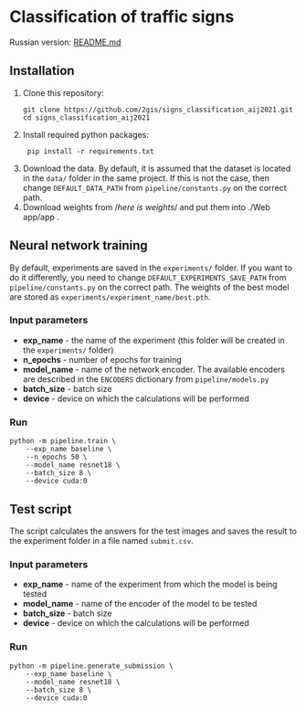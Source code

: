 # Classification of traffic signs

Russian version: [README.md](docs/README.md)

## Installation
1. Clone this repository:
   ```shell
   git clone https://github.com/2gis/signs_classification_aij2021.git 
   cd signs_classification_aij2021
   ```
2. Install required python packages:
   ```shell
    pip install -r requirements.txt
   ```
3. Download the data. By default, it is assumed that the dataset is located
   in the `data/` folder in the same project. If this is not the case, then change
   `DEFAULT_DATA_PATH` from `pipeline/constants.py` on the correct path.
4. Download weights from /*here is weights*/ and put them into ./Web app/app .
   
## Neural network training

By default, experiments are saved in the `experiments/` folder. If you want to
do it differently, you need to change `DEFAULT_EXPERIMENTS_SAVE_PATH` from
`pipeline/constants.py` on the correct path. The weights of the best model are stored
as `experiments/experiment_name/best.pth`.
### Input parameters
- **exp_name** - the name of the experiment (this folder will be created in the
  `experiments/` folder)
- **n_epochs** - number of epochs for training
- **model_name** - name of the network encoder. The available encoders are described in the
  `ENCODERS` dictionary from `pipeline/models.py`
- **batch_size** - batch size
- **device** - device on which the calculations will be performed

### Run

   ```shell
   python -m pipeline.train \
       --exp_name baseline \
       --n_epochs 50 \
       --model_name resnet18 \
       --batch_size 8 \
       --device cuda:0
   ```

## Test script

The script calculates the answers for the test images and saves the result to the
experiment folder in a file named `submit.csv`.
### Input parameters
- **exp_name** - name of the experiment from which the model is being tested
- **model_name** - name of the encoder of the model to be tested
- **batch_size** - batch size
- **device** - device on which the calculations will be performed

### Run
   ```shell
   python -m pipeline.generate_submission \
       --exp_name baseline \
       --model_name resnet18 \
       --batch_size 8 \
       --device cuda:0
   ```
